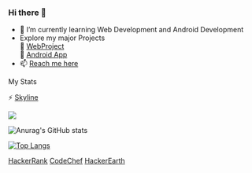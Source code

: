 ### Hi there 👋
- 🌱 I’m currently learning Web Development and Android Development
- Explore my major Projects  
🔭   [WebProject](https://github.com/saikiranreddyappidi/WebProject)   
🔭   [Android App](https://github.com/saikiranreddyappidi/Calculator)
- 📫 [Reach me here](https://saikiranreddyappidi.github.io/WebProject/)
<!--
**saikiranreddyappidi/saikiranreddyappidi** is a ✨ _special_ ✨ repository because its `README.md` (this file) appears on your GitHub profile.

Here are some ideas to get you started:

- 🔭 I’m currently working on ...
- 🌱 I’m currently learning ...
- 👯 I’m looking to collaborate on ...
- 🤔 I’m looking for help with ...
- 💬 Ask me about ...
- 📫 How to reach me: ...
- 😄 Pronouns: ...
- ⚡ Fun fact: ...
-->
My Stats

⚡ [Skyline](https://skyline.github.com/saikiranreddyappidi/2022)

![](https://komarev.com/ghpvc/?username=saikiranreddyappidi&color=blueviolet)

![Anurag's GitHub stats](https://github-readme-stats.vercel.app/api?username=saikiranreddyappidi&show_icons=true&theme=radical)

[![Top Langs](https://github-readme-stats.vercel.app/api/top-langs/?username=saikiranreddyappidi&layout=compact)](https://github.com/anuraghazra/github-readme-stats)

[HackerRank](https://www.hackerrank.com/saikiranreddyap1)
[CodeChef](https://www.codechef.com/users/saikiranreddya)
[HackerEarth](https://www.hackerearth.com/@saikiranreddyappidi)
